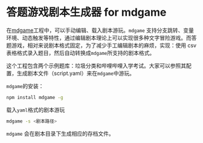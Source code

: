 # 答题游戏剧本生成器 for mdgame

在[mdgame](https://github.com/YicongCao/MarkdownGame)工程中，可以手动编辑、载入剧本游玩。`mdgame` 支持分支跳转、变量环境、动态触发等特性，通过编辑剧本理论上可以实现很多种文字冒险游戏。而答题游戏，相对来说剧本格式固定，为了减少手工编辑剧本的麻烦，实现：使用 csv 表格格式录入题目，然后自动转换成`mdgame`所支持的剧本格式。

这个工程包含两个示例题库：垃圾分类和哔哩哔哩入学考试。大家可以参照其配置，生成剧本文件（script.yaml）来在`mdgame`中游玩。

`mdgame`的安装：

```bash
npm install mdgame -g
```

载入`yaml`格式的剧本游玩

```bash
mdgame -s <剧本路径>
```

`mdgame` 会在剧本目录下生成相应的存档文件。